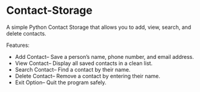 # Contact-Storage
A simple Python Contact Storage that allows you to add, view, search, and delete contacts.

Features:
- Add Contact– Save a person’s name, phone number, and email address.
- View Contact– Display all saved contacts in a clean list.
- Search Contact– Find a contact by their name.
- Delete Contact– Remove a contact by entering their name.
- Exit Option– Quit the program safely.

